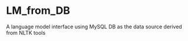 LM_from_DB
==========

A language model interface using MySQL DB as the data source derived from NLTK tools